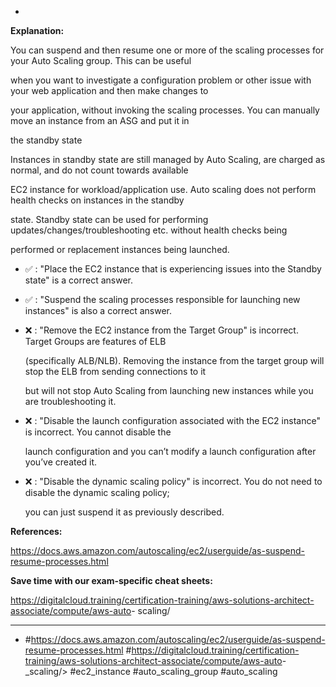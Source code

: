 *

**Explanation:**

You can suspend and then resume one or more of the scaling processes for your Auto Scaling group. This can be useful

when you want to investigate a configuration problem or other issue with your web application and then make changes to

your application, without invoking the scaling processes. You can manually move an instance from an ASG and put it in

the standby state

Instances in standby state are still managed by Auto Scaling, are charged as normal, and do not count towards available

EC2 instance for workload/application use. Auto scaling does not perform health checks on instances in the standby

state. Standby state can be used for performing updates/changes/troubleshooting etc. without health checks being

performed or replacement instances being launched.

* ✅ :  "Place the EC2 instance that is experiencing issues into the Standby state" is a correct answer.

* ✅ :  "Suspend the scaling processes responsible for launching new instances" is also a correct answer.

* ❌ :  "Remove the EC2 instance from the Target Group" is incorrect. Target Groups are features of ELB

  (specifically ALB/NLB). Removing the instance from the target group will stop the ELB from sending connections to it

  but will not stop Auto Scaling from launching new instances while you are troubleshooting it.

* ❌ :  "Disable the launch configuration associated with the EC2 instance" is incorrect. You cannot disable the

  launch configuration and you can’t modify a launch configuration after you’ve created it.

* ❌ :  "Disable the dynamic scaling policy" is incorrect. You do not need to disable the dynamic scaling policy;

  you can just suspend it as previously described.

**References:**

<https://docs.aws.amazon.com/autoscaling/ec2/userguide/as-suspend-resume-processes.html>

**Save time with our exam-specific cheat sheets:**

<https://digitalcloud.training/certification-training/aws-solutions-architect-associate/compute/aws-auto>- scaling/

----
* #<https://docs.aws.amazon.com/autoscaling/ec2/userguide/as-suspend-resume-processes.html> #<https://digitalcloud.training/certification-training/aws-solutions-architect-associate/compute/aws-auto>-_scaling/> #ec2_instance #auto_scaling_group #auto_scaling
